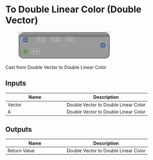 # To Double Linear Color (Double Vector)

<div align="left" data-full-width="false"><figure><img src="../../../../.gitbook/assets/to_double_linear_color_-double_vector.png" alt=""><figcaption></figcaption></figure></div>

Cast from Double Vector to Double Linear Color

## Inputs

<table><thead><tr><th width="170">Name</th><th>Description</th></tr></thead><tbody><tr><td>Vector</td><td>Double Vector to Double Linear Color</td></tr><tr><td>A</td><td>Double Vector to Double Linear Color</td></tr></tbody></table>

## Outputs

<table><thead><tr><th width="170">Name</th><th>Description</th></tr></thead><tbody><tr><td>Return Value</td><td>Double Vector to Double Linear Color</td></tr></tbody></table>
